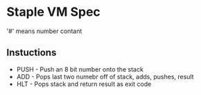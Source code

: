 # Staple VM Spec

'#' means number contant

## Instuctions

* PUSH - Push an 8 bit number onto the stack
* ADD - Pops last two numebr off of stack, adds, pushes, result
* HLT - Pops stack and return result as exit code
